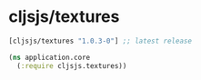 # cljsjs/textures

[](dependency)
```clojure
[cljsjs/textures "1.0.3-0"] ;; latest release
```

[](/dependency)

```clojure
(ns application.core
  (:require cljsjs.textures))
```
